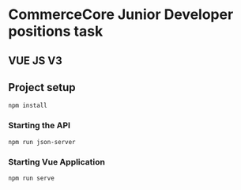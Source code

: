 # CommerceCore Junior Developer positions task
## VUE JS V3


## Project setup
```
npm install
```

### Starting the API
```
npm run json-server
```

### Starting Vue Application
```
npm run serve
```

